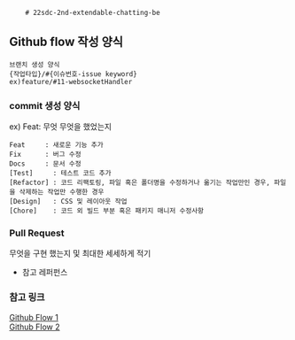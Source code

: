         # 22sdc-2nd-extendable-chatting-be

## Github flow 작성 양식

``` text
브랜치 생성 양식
{작업타입}/#{이슈번호-issue keyword}
ex)feature/#11-websocketHandler
```

### commit 생성 양식
ex) Feat: 무엇 무엇을 했었는지
``` text
Feat     : 새로운 기능 추가
Fix      : 버그 수정
Docs     : 문서 수정
[Test]     : 테스트 코드 추가
[Refactor] : 코드 리팩토링, 파일 혹은 폴더명을 수정하거나 옮기는 작업만인 경우, 파일을 삭제하는 작업만 수행한 경우
[Design]   : CSS 및 레이아웃 작업
[Chore]    : 코드 외 빌드 부분 혹은 패키지 매니저 수정사항
```

### Pull Request 

무엇을 구현 했는지 및 최대한 세세하게 적기
* 참고 레퍼펀스

### 참고 링크
[Github Flow 1](https://ujuc.github.io/2015/12/16/git-flow-github-flow-gitlab-flow/)  
[Github Flow 2](https://subicura.com/git/guide/github-flow.html)
